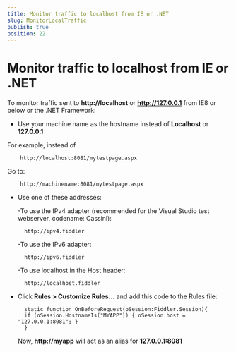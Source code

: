 ```yaml
---
title: Monitor traffic to localhost from IE or .NET
slug: MonitorLocalTraffic
publish: true
position: 22
---
```


Monitor traffic to localhost from IE or .NET
============================================

To monitor traffic sent to **http://localhost** or **http://127.0.0.1** from IE8 or below or the .NET Framework:

+ Use your machine name as the hostname instead of **Localhost** or **127.0.0.1**

 For example, instead of 
	
		http://localhost:8081/mytestpage.aspx
 
 Go to: 
 
		http://machinename:8081/mytestpage.aspx

+ Use one of these addresses:

  -To use the IPv4 adapter (recommended for the Visual Studio test webserver, codename: Cassini): 

		http://ipv4.fiddler

  -To use the IPv6 adapter:

		http://ipv6.fiddler

  -To use localhost in the Host header:

		http://localhost.fiddler

+ Click **Rules > Customize Rules...** and add this code to the Rules file:

		static function OnBeforeRequest(oSession:Fiddler.Session){
		if (oSession.HostnameIs("MYAPP")) { oSession.host = "127.0.0.1:8081"; }
		}

  Now, **http://myapp** will act as an alias for **127.0.0.1:8081**

